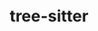 ---
title: "tree-sitter"
layout: cache
categories: [package, develop-2023-12-24]
meta: {"versions": ["0.20.8"], "compilers": ["gcc@=7.5.0"], "oss": ["ubuntu18.04"], "platforms": ["linux"], "targets": ["x86_64_v3"], "stacks": ["developer-tools", "root"], "num_specs": 1, "num_specs_by_stack": {"developer-tools": 1, "root": 1}}
spec_details: [{"hash": "5j6jb2rjb3ig7bo2xx26xscno3rebvj6", "compiler": "gcc@=7.5.0", "versions": ["0.20.8"], "os": "ubuntu18.04", "platform": "linux", "target": "x86_64_v3", "variants": ["build_system=makefile"], "stacks": ["developer-tools", "root"], "size": "-", "tarball": "https://binaries.spack.io/releases/develop-2023-12-24/build_cache/linux-ubuntu18.04-x86_64_v3/gcc-7.5.0/tree-sitter-0.20.8/linux-ubuntu18.04-x86_64_v3-gcc-7.5.0-tree-sitter-0.20.8-5j6jb2rjb3ig7bo2xx26xscno3rebvj6.spack"}]
---